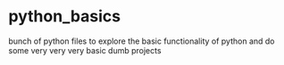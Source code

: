 # python_basics
bunch of python files to explore the basic functionality of python and do some very very very basic dumb projects
